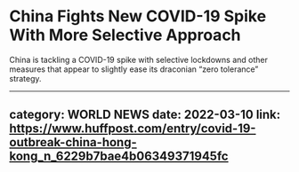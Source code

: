 # China Fights New COVID-19 Spike With More Selective Approach

China is tackling a COVID-19 spike with selective lockdowns and other measures that appear to slightly ease its draconian “zero tolerance” strategy.

---
category: WORLD NEWS
date: 2022-03-10
link: https://www.huffpost.com/entry/covid-19-outbreak-china-hong-kong_n_6229b7bae4b06349371945fc
---
